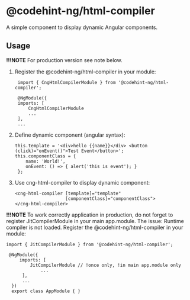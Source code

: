 # @codehint-ng/html-compiler

A simple component to display dynamic Angular components.

## Usage

**!!!NOTE** For production version see note below.

1) Register the @codehint-ng/html-compiler in your module:

        import { CngHtmlCompilerModule } from '@codehint-ng/html-compiler';

        @NgModule({
        imports: [
            CngHtmlCompilerModule
            ...
        ],
        ...

2) Define dynamic component (angular syntax):

       this.template = '<div>hello {{name}}</div> <button (click)="onEvent()">Test Event</button>';
       this.componentClass = {
           name: 'World!',
           onEvent: () => { alert('this is event'); }
        };

3) Use cng-html-compiler to display dynamic component:
           
       <cng-html-compiler [template]="template"
                          [componentClass]="componentClass">
       </cng-html-compiler>
  
**!!!NOTE**
To work correctly application in production, do not forget to register JitCompilerModule in your main app.module.
The issue: Runtime compiler is not loaded. 
Register the @codehint-ng/html-compiler in your module:

    import { JitCompilerModule } from '@codehint-ng/html-compiler';
            
     @NgModule({
         imports: [
             JitCompilerModule // !once only, !in main app.module only
                 ...
          ],
          ...
      })
      export class AppModule { }    
